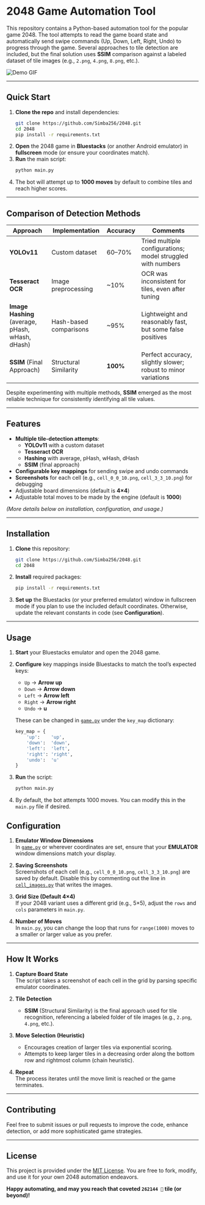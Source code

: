 
# 2048 Game Automation Tool

This repository contains a Python-based automation tool for the popular game 2048. The tool attempts to read the game board state and automatically send swipe commands (Up, Down, Left, Right, Undo) to progress through the game. Several approaches to tile detection are included, but the final solution uses **SSIM** comparison against a labeled dataset of tile images (e.g., `2.png`, `4.png`, `8.png`, etc.).

![Demo GIF](2048.gif)

---

## Quick Start

1. **Clone the repo** and install dependencies:
   ```bash
   git clone https://github.com/Simba256/2048.git
   cd 2048
   pip install -r requirements.txt
   ```
2. **Open** the 2048 game in **Bluestacks** (or another Android emulator) in **fullscreen** mode (or ensure your coordinates match).
3. **Run** the main script:
   ```bash
   python main.py
   ```
4. The bot will attempt up to **1000 moves** by default to combine tiles and reach higher scores.

---

## Comparison of Detection Methods

| **Approach**                                      | **Implementation**      | **Accuracy**   | **Comments**                                                       |
|---------------------------------------------------|-------------------------|----------------|---------------------------------------------------------------------|
| **YOLOv11**                                        | Custom dataset          | 60–70%         | Tried multiple configurations; model struggled with numbers |
| **Tesseract OCR**                                  | Image preprocessing     | ~10%           | OCR was inconsistent for tiles, even after tuning             |
| **Image Hashing** <br>(average, pHash, wHash, dHash) | Hash-based comparisons  | ~95%           | Lightweight and reasonably fast, but some false positives           |
| **SSIM** (Final Approach)                         | Structural Similarity   | **100%**       | Perfect accuracy, slightly slower; robust to minor variations       |

Despite experimenting with multiple methods, **SSIM** emerged as the most reliable technique for consistently identifying all tile values.

---

## Features

- **Multiple tile-detection attempts**:
  - **YOLOv11** with a custom dataset
  - **Tesseract OCR**
  - **Hashing** with average, pHash, wHash, dHash
  - **SSIM** (final approach)
- **Configurable key mappings** for sending swipe and undo commands
- **Screenshots** for each cell (e.g., `cell_0_0_10.png`, `cell_3_3_10.png`) for debugging
- Adjustable board dimensions (default is **4×4**)
- Adjustable total moves to be made by the engine (default is **1000**)

*(More details below on installation, configuration, and usage.)*

---

## Installation

1. **Clone** this repository:
   ```bash
   git clone https://github.com/Simba256/2048.git
   cd 2048
   ```
2. **Install** required packages:
   ```bash
   pip install -r requirements.txt
   ```
3. **Set up** the Bluestacks (or your preferred emulator) window in fullscreen mode if you plan to use the included default coordinates. Otherwise, update the relevant constants in code (see **Configuration**).

---

## Usage

1. **Start** your Bluestacks emulator and open the 2048 game.
2. **Configure** key mappings inside Bluestacks to match the tool’s expected keys:
   - `Up` → **Arrow up**
   - `Down` → **Arrow down**
   - `Left` → **Arrow left**
   - `Right` → **Arrow right**
   - `Undo` → **u**

   These can be changed in [`game.py`](game.py) under the `key_map` dictionary:
   ```python
   key_map = {
       'up':    'up',
       'down':  'down',
       'left':  'left',
       'right': 'right',
       'undo':  'u'
   }
   ```
3. **Run** the script:
   ```bash
   python main.py
   ```
4. By default, the bot attempts 1000 moves. You can modify this in the `main.py` file if desired.


## Configuration

1. **Emulator Window Dimensions**  
   In [`game.py`](game.py) or wherever coordinates are set, ensure that your **EMULATOR** window dimensions match your display.

2. **Saving Screenshots**  
   Screenshots of each cell (e.g., `cell_0_0_10.png`, `cell_3_3_10.png`) are saved by default. Disable this by commenting out the line in [`cell_images.py`](cell_images.py) that writes the images.

3. **Grid Size (Default 4×4)**  
   If your 2048 variant uses a different grid (e.g., 5×5), adjust the `rows` and `cols` parameters in `main.py`.

4. **Number of Moves**  
   In `main.py`, you can change the loop that runs for `range(1000)` moves to a smaller or larger value as you prefer.

---

## How It Works

1. **Capture Board State**  
   The script takes a screenshot of each cell in the grid by parsing specific emulator coordinates.

2. **Tile Detection**  
   - **SSIM** (Structural Similarity) is the final approach used for tile recognition, referencing a labeled folder of tile images (e.g., `2.png`, `4.png`, etc.).

3. **Move Selection (Heuristic)**  
   - Encourages creation of larger tiles via exponential scoring.
   - Attempts to keep larger tiles in a decreasing order along the bottom row and rightmost column (chain heuristic).

4. **Repeat**  
   The process iterates until the move limit is reached or the game terminates.

---

## Contributing

Feel free to submit issues or pull requests to improve the code, enhance detection, or add more sophisticated game strategies.

---

## License

This project is provided under the [MIT License](LICENSE). You are free to fork, modify, and use it for your own 2048 automation endeavors.

**Happy automating, and may you reach that coveted `262144 👀` tile (or beyond)!**
